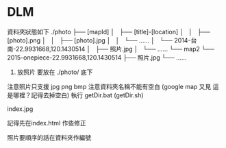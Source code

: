 # DLM

資料夾狀態如下
./photo
├── [mapId]
│   ├── [title]-[location]
│   │   ├── [photo].png
│   │   ├── [photo].jpg
│   │   └── ......
│   └── 2014-台南-22.9931668,120.1430514
│       ├── 照片.jpg
│       └── ......
└── map2
    └── 2015-onepiece-22.9931668,120.1430514
        ├── 照片.jpg
        └── ......



1. 放照片
要放在 ./photo/ 底下

注意照片只支援 jpg png bmp
注意資料夾名稱不能有空白
(google map 又見 這是哪裡？記得去掉空白)
執行 getDir.bat (getDir.sh)


index.jpg


記得先在index.html 作些修正

照片要順序的話在資料夾作編號
